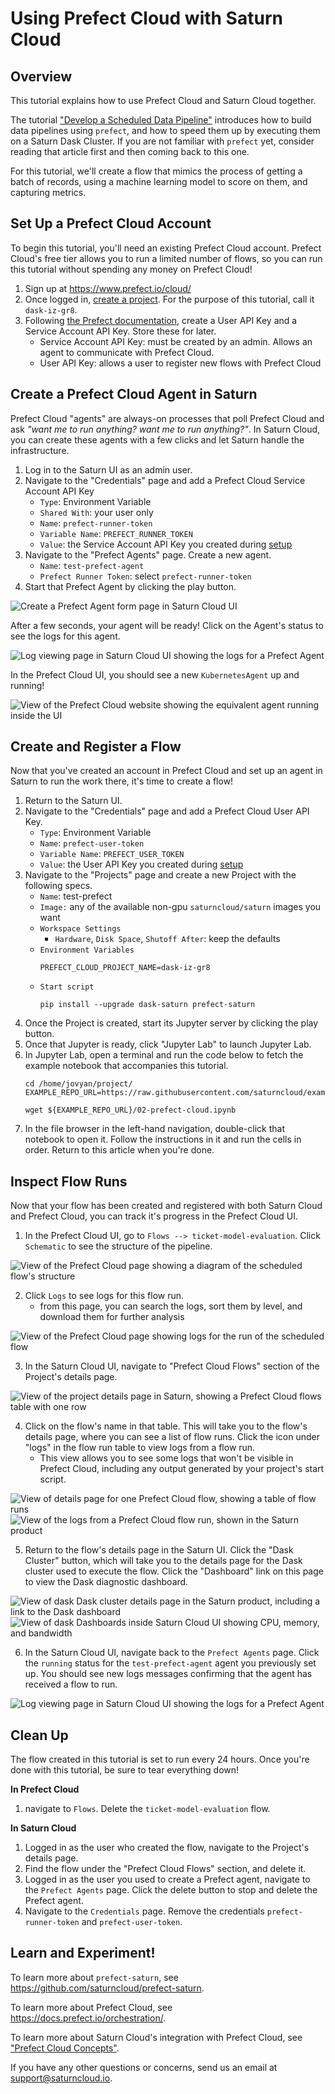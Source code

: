 # Using Prefect Cloud with Saturn Cloud

## Overview

This tutorial explains how to use Prefect Cloud and Saturn Cloud together.

The tutorial ["Develop a Scheduled Data Pipeline"](<docs/Examples/Prefect/prefect_cloud_concepts.md>) introduces how to build data pipelines using `prefect`, and how to speed them up by executing them on a Saturn Dask Cluster. If you are not familiar with `prefect` yet, consider reading that article first and then coming back to this one.

For this tutorial, we'll create a flow that mimics the process of getting a batch of records, using a machine learning model to score on them, and capturing metrics.

## Set Up a Prefect Cloud Account <a name="setup"></a>

To begin this tutorial, you'll need an existing Prefect Cloud account. Prefect Cloud's free tier allows you to run a limited number of flows, so you can run this tutorial without spending any money on Prefect Cloud!

1. Sign up at <a href="https://www.prefect.io/cloud/" target="_blank" rel="noopener">https://www.prefect.io/cloud/</a>
1. Once logged in, <a href="https://docs.prefect.io/orchestration/concepts/projects.html#creating-a-project" target="_blank" rel="noopener">create a project</a>. For the purpose of this tutorial, call it `dask-iz-gr8`.
1. Following <a href="https://docs.prefect.io/orchestration/concepts/api_keys.html" target="_blank" rel="noopener">the Prefect documentation</a>, create a User API Key  and a Service Account API Key. Store these for later.
    - Service Account API Key: must be created by an admin. Allows an agent to communicate with Prefect Cloud.
    - User API Key: allows a user to register new flows with Prefect Cloud

## Create a Prefect Cloud Agent in Saturn

Prefect Cloud "agents" are always-on processes that poll Prefect Cloud and ask *"want me to run anything? want me to run anything?"*. In Saturn Cloud, you can create these agents with a few clicks and let Saturn handle the infrastructure.

1. Log in to the Saturn UI as an admin user.
1. Navigate to the "Credentials" page and add a Prefect Cloud Service Account API Key
    - `Type`: Environment Variable
    - `Shared With`: your user only
    - `Name`: `prefect-runner-token`
    - `Variable Name`: `PREFECT_RUNNER_TOKEN`
    - `Value`: the Service Account API Key you created during [setup](#setup)
1. Navigate to the "Prefect Agents" page. Create a new agent.
    * `Name`: `test-prefect-agent`
    * `Prefect Runner Token`: select `prefect-runner-token`
1. Start that Prefect Agent by clicking the play button.

<img src="/images/docs/prefect-agent-create.png" alt="Create a Prefect Agent form page in Saturn Cloud UI" class="doc-image">

After a few seconds, your agent will be ready!
Click on the Agent's status to see the logs for this agent.
<br>

<img src="/images/docs/prefect-agent-logs.png" alt="Log viewing page in Saturn Cloud UI showing the logs for a Prefect Agent" class="doc-image">
<br>

In the Prefect Cloud UI, you should see a new `KubernetesAgent` up and running!

<img src="/images/docs/prefect-agent-in-cloud-ui.png" alt="View of the Prefect Cloud website showing the equivalent agent running inside the UI" class="doc-image">

## Create and Register a Flow

Now that you've created an account in Prefect Cloud and set up an agent in Saturn to run the work there, it's time to create a flow!

1. Return to the Saturn UI.
1. Navigate to the "Credentials" page and add a Prefect Cloud User API Key.
    - `Type`: Environment Variable
    - `Name`: `prefect-user-token`
    - `Variable Name`: `PREFECT_USER_TOKEN`
    - `Value`: the User API Key you created during [setup](<docs/Examples/Dashboards/voila_dash.md#setup>)
1. Navigate to the "Projects" page and create a new Project with the following specs.
    * `Name`: test-prefect
    * `Image:` any of the available non-gpu `saturncloud/saturn` images you want
    * `Workspace Settings`
        * `Hardware`, `Disk Space`, `Shutoff After`: keep the defaults
    * `Environment Variables`
        ```shell
        PREFECT_CLOUD_PROJECT_NAME=dask-iz-gr8
        ```
    * `Start script`
        ```shell
        pip install --upgrade dask-saturn prefect-saturn
        ```
1. Once the Project is created, start its Jupyter server by clicking the play button.
1. Once that Jupyter is ready, click "Jupyter Lab" to launch Jupyter Lab.
1. In Jupyter Lab, open a terminal and run the code below to fetch the example notebook that accompanies this tutorial.
    ```shell
    cd /home/jovyan/project/
    EXAMPLE_REPO_URL=https://raw.githubusercontent.com/saturncloud/examples/main/examples/prefect/

    wget ${EXAMPLE_REPO_URL}/02-prefect-cloud.ipynb
    ```
1. In the file browser in the left-hand navigation, double-click that notebook to open it. Follow the instructions in it and run the cells in order. Return to this article when you're done.

## Inspect Flow Runs

Now that your flow has been created and registered with both Saturn Cloud and Prefect Cloud, you can track it's progress in the Prefect Cloud UI.

1. In the Prefect Cloud UI, go to `Flows --> ticket-model-evaluation`. Click `Schematic` to see the structure of the pipeline.

<img src="/images/docs/prefect-flow-schematic.png" alt="View of the Prefect Cloud page showing a diagram of the scheduled flow's structure" class="doc-image">
<br>

2. Click `Logs` to see logs for this flow run.
    - from this page, you can search the logs, sort them by level, and download them for further analysis

<img src="/images/docs/prefect-cloud-flow-run-logs.png" alt="View of the Prefect Cloud page showing logs for the run of the scheduled flow" class="doc-image">

3. In the Saturn Cloud UI, navigate to "Prefect Cloud Flows" section of the Project's details page.

<img src="/images/docs/prefect-cloud-flow-on-project-page.png" alt="View of the project details page in Saturn, showing a Prefect Cloud flows table with one row" class="doc-image">

4. Click on the flow's name in that table. This will take you to the flow's details page, where you can see a list of flow runs. Click the icon under "logs" in the flow run table to view logs from a flow run.
    - This view allows you to see some logs that won't be visible in Prefect Cloud, including any output generated by your project's start script.

<img src="/images/docs/prefect-flow-details-page-saturn-ui.png" alt="View of details page for one Prefect Cloud flow, showing a table of flow runs" class="doc-image">

<img src="/images/docs/prefect-cloud-flow-run-logs-saturn-ui.png" alt="View of the logs from a Prefect Cloud flow run, shown in the Saturn product" class="doc-image">

5. Return to the flow's details page in the Saturn UI. Click the "Dask Cluster" button, which will take you to the details page for the Dask cluster used to execute the flow. Click the "Dashboard" link on this page to view the Dask diagnostic dashboard.

<img src="/images/docs/prefect-cloud-flow-attached-dask-cluster.png" alt="View of dask Dask cluster details page in the Saturn product, including a link to the Dask dashboard" class="doc-image">

<img src="/images/docs/dask-dashboard-metrics.png" alt="View of dask Dashboards inside Saturn Cloud UI showing CPU, memory, and bandwidth" class="doc-image">

6. In the Saturn Cloud UI, navigate back to the `Prefect Agents` page. Click the `running` status for the `test-prefect-agent` agent you previously set up. You should see new logs messages confirming that the agent has received a flow to run.

<img src="/images/docs/prefect-agent-flow-run-logs.png" alt="Log viewing page in Saturn Cloud UI showing the logs for a Prefect Agent" class="doc-image">

## Clean Up

The flow created in this tutorial is set to run every 24 hours. Once you're done with this tutorial, be sure to tear everything down!

**In Prefect Cloud**

1. navigate to `Flows`. Delete the `ticket-model-evaluation` flow.

**In Saturn Cloud**

1. Logged in as the user who created the flow, navigate to the Project's details page.
1. Find the flow under the "Prefect Cloud Flows" section, and delete it.
1. Logged in as the user you used to create a Prefect agent, navigate to the `Prefect Agents` page. Click the delete button to stop and delete the Prefect agent.
1. Navigate to the `Credentials` page. Remove the credentials `prefect-runner-token` and `prefect-user-token`.

## Learn and Experiment!

To learn more about `prefect-saturn`, see <a href="https://github.com/saturncloud/prefect-saturn" target="_blank" rel="noopener">https://github.com/saturncloud/prefect-saturn</a>.

To learn more about Prefect Cloud, see <a href="https://docs.prefect.io/orchestration/" target="_blank" rel="noopener">https://docs.prefect.io/orchestration/</a>.

To learn more about Saturn Cloud's integration with Prefect Cloud, see ["Prefect Cloud Concepts"](<docs/Examples/Prefect/prefect_cloud_concepts.md>).

If you have any other questions or concerns, send us an email at support@saturncloud.io.
